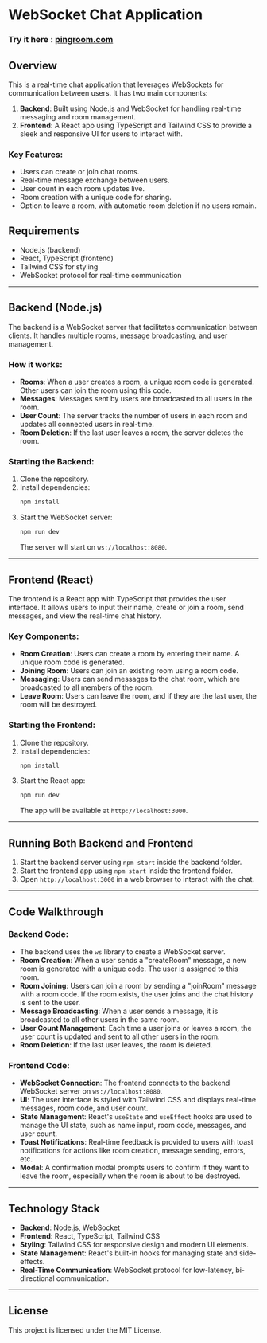 # WebSocket Chat Application

### Try it here : [pingroom.com](https://pingroom.netlify.app/)

## Overview

This is a real-time chat application that leverages WebSockets for communication between users. It has two main components:

1. **Backend**: Built using Node.js and WebSocket for handling real-time messaging and room management.
2. **Frontend**: A React app using TypeScript and Tailwind CSS to provide a sleek and responsive UI for users to interact with.

### Key Features:

- Users can create or join chat rooms.
- Real-time message exchange between users.
- User count in each room updates live.
- Room creation with a unique code for sharing.
- Option to leave a room, with automatic room deletion if no users remain.

## Requirements

- Node.js (backend)
- React, TypeScript (frontend)
- Tailwind CSS for styling
- WebSocket protocol for real-time communication

---

## Backend (Node.js)

The backend is a WebSocket server that facilitates communication between clients. It handles multiple rooms, message broadcasting, and user management.

### How it works:

- **Rooms**: When a user creates a room, a unique room code is generated. Other users can join the room using this code.
- **Messages**: Messages sent by users are broadcasted to all users in the room.
- **User Count**: The server tracks the number of users in each room and updates all connected users in real-time.
- **Room Deletion**: If the last user leaves a room, the server deletes the room.

### Starting the Backend:

1. Clone the repository.
2. Install dependencies:
   ```bash
   npm install
   ```
3. Start the WebSocket server:
   ```bash
   npm run dev
   ```
   The server will start on `ws://localhost:8080`.

---

## Frontend (React)

The frontend is a React app with TypeScript that provides the user interface. It allows users to input their name, create or join a room, send messages, and view the real-time chat history.

### Key Components:

- **Room Creation**: Users can create a room by entering their name. A unique room code is generated.
- **Joining Room**: Users can join an existing room using a room code.
- **Messaging**: Users can send messages to the chat room, which are broadcasted to all members of the room.
- **Leave Room**: Users can leave the room, and if they are the last user, the room will be destroyed.

### Starting the Frontend:

1. Clone the repository.
2. Install dependencies:
   ```bash
   npm install
   ```
3. Start the React app:
   ```bash
   npm run dev
   ```
   The app will be available at `http://localhost:3000`.

---

## Running Both Backend and Frontend

1. Start the backend server using `npm start` inside the backend folder.
2. Start the frontend app using `npm start` inside the frontend folder.
3. Open `http://localhost:3000` in a web browser to interact with the chat.

---

## Code Walkthrough

### Backend Code:

- The backend uses the `ws` library to create a WebSocket server.
- **Room Creation**: When a user sends a "createRoom" message, a new room is generated with a unique code. The user is assigned to this room.
- **Room Joining**: Users can join a room by sending a "joinRoom" message with a room code. If the room exists, the user joins and the chat history is sent to the user.
- **Message Broadcasting**: When a user sends a message, it is broadcasted to all other users in the same room.
- **User Count Management**: Each time a user joins or leaves a room, the user count is updated and sent to all other users in the room.
- **Room Deletion**: If the last user leaves, the room is deleted.

### Frontend Code:

- **WebSocket Connection**: The frontend connects to the backend WebSocket server on `ws://localhost:8080`.
- **UI**: The user interface is styled with Tailwind CSS and displays real-time messages, room code, and user count.
- **State Management**: React's `useState` and `useEffect` hooks are used to manage the UI state, such as name input, room code, messages, and user count.
- **Toast Notifications**: Real-time feedback is provided to users with toast notifications for actions like room creation, message sending, errors, etc.
- **Modal**: A confirmation modal prompts users to confirm if they want to leave the room, especially when the room is about to be destroyed.

---

## Technology Stack

- **Backend**: Node.js, WebSocket
- **Frontend**: React, TypeScript, Tailwind CSS
- **Styling**: Tailwind CSS for responsive design and modern UI elements.
- **State Management**: React's built-in hooks for managing state and side-effects.
- **Real-Time Communication**: WebSocket protocol for low-latency, bi-directional communication.

---

## License

This project is licensed under the MIT License.
